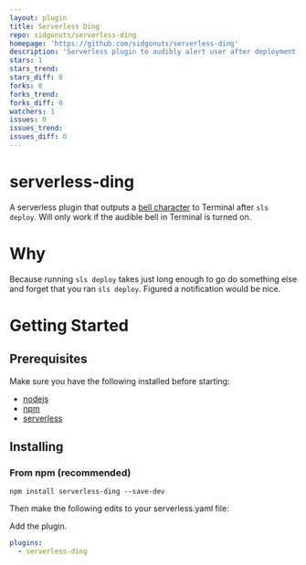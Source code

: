 ```yaml
---
layout: plugin
title: Serverless Ding
repo: sidgonuts/serverless-ding
homepage: 'https://github.com/sidgonuts/serverless-ding'
description: 'Serverless plugin to audibly alert user after deployment'
stars: 1
stars_trend: 
stars_diff: 0
forks: 0
forks_trend: 
forks_diff: 0
watchers: 1
issues: 0
issues_trend: 
issues_diff: 0
---
```



# serverless-ding
A serverless plugin that outputs a [bell character](https://en.wikipedia.org/wiki/Bell_character) to Terminal after `sls deploy`. Will only work if the audible bell in Terminal is turned on.

# Why
Because running `sls deploy` takes just long enough to go do something else and forget that you ran `sls deploy`. Figured a notification would be nice.

# Getting Started

## Prerequisites
Make sure you have the following installed before starting:
* [nodejs](https://nodejs.org/en/download/)
* [npm](https://www.npmjs.com/get-npm?utm_source=house&utm_medium=homepage&utm_campaign=free%20orgs&utm_term=Install%20npm)
* [serverless](https://serverless.com/framework/docs/providers/aws/guide/installation/)


## Installing

### From npm (recommended)
```
npm install serverless-ding --save-dev
```

Then make the following edits to your serverless.yaml file:

Add the plugin.

```yaml
plugins:
  - serverless-ding
```
